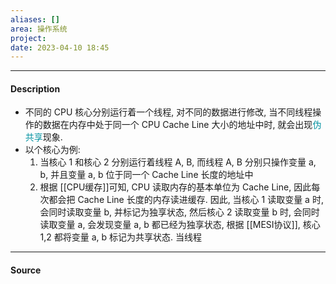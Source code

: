 ```yaml
---
aliases: []
area: 操作系统
project: 
date: 2023-04-10 18:45
---
```

---
#### Description
- 不同的 CPU 核心分别运行着一个线程, 对不同的数据进行修改, 当不同线程操作的数据在内存中处于同一个 CPU Cache Line 大小的地址中时, 就会出现<font color="#0593A2">伪共享</font>现象.
- 以个核心为例: 
    1. 当核心 1 和核心 2 分别运行着线程 A, B, 而线程 A, B 分别只操作变量 a, b, 并且变量 a, b 位于同一个 Cache Line 长度的地址中
    2. 根据 [[CPU缓存]]可知, CPU 读取内存的基本单位为 Cache Line, 因此每次都会把 Cache Line 长度的内存读进缓存. 因此, 当核心 1 读取变量 a 时, 会同时读取变量 b, 并标记为独享状态, 然后核心 2 读取变量 b 时, 会同时读取变量 a, 会发现变量 a, b 都已经为独享状态, 根据 [[MESI协议]], 核心 1,2 都将变量 a, b 标记为共享状态. 当线程
---
#### Source
